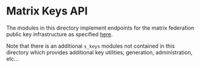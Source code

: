# Matrix Keys API

The modules in this directory implement endpoints for the matrix federation
public key infrastructure as specified [here](https://matrix.org/docs/spec/server_server/unstable.html#retrieving-server-keys).

Note that there is an additional `s_keys` modules not contained in this
directory which provides additional key utilities, generation,
administration, etc...

